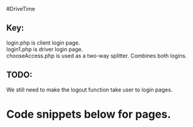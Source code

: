 #DriveTime
<h2>Key:</h2>
login.php is client login page. <br>
login1.php is driver login page. <br>
chooseAccess.php is used as a two-way splitter. Combines both logins.



<h2>TODO:</h2>
We still need to make the logout function take user to login pages.


<h1>Code snippets below for pages.</h1>







